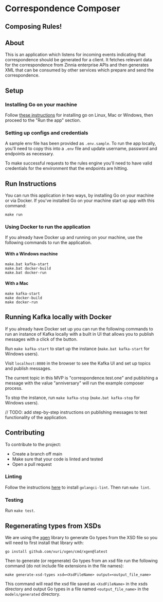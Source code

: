 # Correspondence Composer
## Composing Rules!

## About

This is an application which listens for incoming events indicating that correspondence should be generated for a client. It fetches relevant data for the correspondence from Zinnia enterprise APIs and then generates XML that can be consumed by other services which prepare and send the correspondence.

## Setup

### Installing Go on your machine

Follow [these instructions](https://go.dev/doc/install) for installing go on Linux, Mac or Windows, then proceed to the "Run the app" section.

### Setting up configs and credentials

A sample env file has been provided as `.env.sample`. To run the app locally, you'll need to copy this into a `.env` file and update username, password and endpoints as necessary.

To make successful requests to the rules engine you'll need to have valid credentials for the environment that the endpoints are hitting.

## Run Instructions

You can run this application in two ways, by installing Go on your machine or via Docker. If you've installed Go on your machine start up app with this command:

`make run`

### Using Docker to run the application

If you already have Docker up and running on your machine, use the following commands to run the application.

#### With a Windows machine

```
make.bat kafka-start
make.bat docker-build
make.bat docker-run
```

#### With a Mac

```
make kafka-start
make docker-build
make docker-run
```

## Running Kafka locally with Docker

If you already have Docker set up you can run the following commands to run an instance of Kafka locally with a built in UI that allows you to publish messages with a click of the button.

Run `make kafka-start` to start up the instance (`make.bat kafka-start` for Windows users).

Visit `localhost:8080` in the browser to see the Kafka UI and set up topics and publish messages.

The current topic in this MVP is "correspondence.test.one" and publishing a message with the value "anniversary" will run the example composer process.

To stop the instance, run `make kafka-stop` (`make.bat kafka-stop` for Windows users).

// TODO: add step-by-step instructions on publishing messages to test functionality of the application.

## Contributing

To contribute to the project:

* Create a branch off main
* Make sure that your code is linted and tested
* Open a pull request

### Linting

Follow the instructions [here](https://golangci-lint.run/usage/install/#local-installation) to install `golangci-lint`. Then run `make lint`.

### Testing

Run `make test`.


## Regenerating types from XSDs

We are using the [xgen](https://github.com/xuri/xgen) library to generate Go types from the XSD file so you will need to first install that library with:

`go install github.com/xuri/xgen/cmd/xgen@latest`

Then to generate (or regenerate) Go types from an xsd file run the following command (do not include file extensions in the file names):

`make generate-xsd-types xsd=<XsdFileName> output=<output_file_name>`

This command will read the xsd file saved as `<XsdFileName>` in the xsds directory and output Go types in a file named `<output_file_name>` in the `models/generated` directory.
